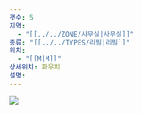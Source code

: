 ```yaml
---
갯수: 5
지역:
  - "[[../../ZONE/사무실|사무실]]"
종류: "[[../../TYPES/리필|리필]]"
위치:
  - "[[M|M]]"
상세위치: 파우치
설명:
---
```

![](http://192.168.50.22/devices/240608_IMG_0197.jpg)
